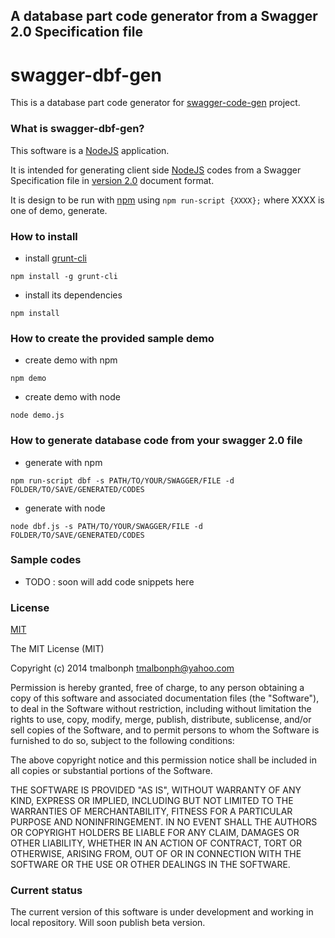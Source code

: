 ## A database part code generator from a Swagger 2.0 Specification file

swagger-dbf-gen
===============

This is a database part code generator for [swagger-code-gen](https://github.com/tmalbonph/swagger-code-gen) project.

### What is swagger-dbf-gen?

This software is a [NodeJS](http://nodejs.org) application.

It is intended for generating client side [NodeJS](http://nodejs.org) codes from a Swagger Specification file in [version 2.0](https://github.com/reverb/swagger-spec/blob/master/versions/2.0.md) document format.

It is design to be run with [npm](https://www.npmjs.org/package/npm) using `npm run-script {XXXX};` where XXXX is one of demo, generate.

### How to install

* install [grunt-cli](https://github.com/gruntjs/grunt)

 `npm install -g grunt-cli`

* install its dependencies

 `npm install`

### How to create the provided sample demo

* create demo with npm

 `npm demo`

* create demo with node

 `node demo.js`

### How to generate database code from your swagger 2.0 file

* generate with npm

 `npm run-script dbf -s PATH/TO/YOUR/SWAGGER/FILE -d FOLDER/TO/SAVE/GENERATED/CODES`

* generate with node

 `node dbf.js -s PATH/TO/YOUR/SWAGGER/FILE -d FOLDER/TO/SAVE/GENERATED/CODES`

### Sample codes

* TODO : soon will add code snippets here

### License

[MIT](https://github.com/tmalbonph/swagger-dbf-gen/blob/master/LICENSE)

The MIT License (MIT)

Copyright (c) 2014 tmalbonph <tmalbonph@yahoo.com>

Permission is hereby granted, free of charge, to any person obtaining a copy
of this software and associated documentation files (the "Software"), to deal
in the Software without restriction, including without limitation the rights
to use, copy, modify, merge, publish, distribute, sublicense, and/or sell
copies of the Software, and to permit persons to whom the Software is
furnished to do so, subject to the following conditions:

The above copyright notice and this permission notice shall be included in
all copies or substantial portions of the Software.

THE SOFTWARE IS PROVIDED "AS IS", WITHOUT WARRANTY OF ANY KIND, EXPRESS OR
IMPLIED, INCLUDING BUT NOT LIMITED TO THE WARRANTIES OF MERCHANTABILITY,
FITNESS FOR A PARTICULAR PURPOSE AND NONINFRINGEMENT. IN NO EVENT SHALL THE
AUTHORS OR COPYRIGHT HOLDERS BE LIABLE FOR ANY CLAIM, DAMAGES OR OTHER
LIABILITY, WHETHER IN AN ACTION OF CONTRACT, TORT OR OTHERWISE, ARISING FROM,
OUT OF OR IN CONNECTION WITH THE SOFTWARE OR THE USE OR OTHER DEALINGS IN
THE SOFTWARE.

### Current status

The current version of this software is under development and working in local repository. Will soon publish beta version.

